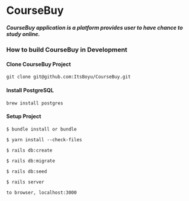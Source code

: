 # CourseBuy

##### CourseBuy application is a platform provides user to have chance to study online.

### How to build CourseBuy in Development

#### Clone CourseBuy Project
```git clone git@github.com:ItsBoyu/CourseBuy.git```

#### Install PostgreSQL
```brew install postgres```

#### Setup Project
```
$ bundle install or bundle

$ yarn install --check-files

$ rails db:create

$ rails db:migrate

$ rails db:seed

$ rails server

to browser, localhost:3000
```

